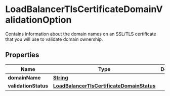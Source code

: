

# LoadBalancerTlsCertificateDomainValidationOption

Contains information about the domain names on an SSL/TLS certificate that you will use to validate domain ownership.

## Properties

| Name | Type | Description | Notes |
|------------ | ------------- | ------------- | -------------|
|**domainName** | [**String**](String.md) |  |  [optional] |
|**validationStatus** | [**LoadBalancerTlsCertificateDomainStatus**](LoadBalancerTlsCertificateDomainStatus.md) |  |  [optional] |



